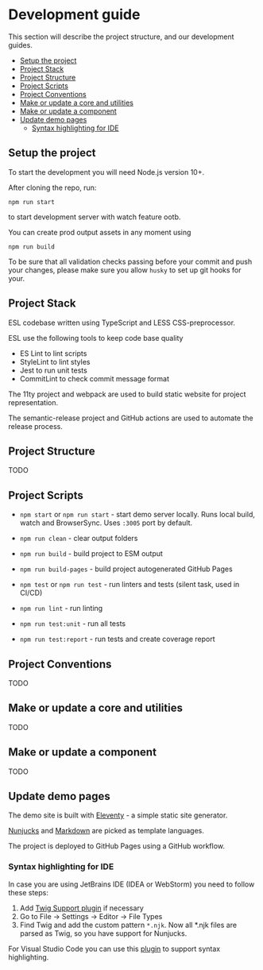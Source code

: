 # Development guide

This section will describe the project structure, and our development guides.

  - [Setup the project](#setup-the-project)
  - [Project Stack](#project-stack)
  - [Project Structure](#project-structure)
  - [Project Scripts](#project-scripts)
  - [Project Conventions](#project-conventions)
  - [Make or update a core and utilities](#make-or-update-a-core-and-utilities)
  - [Make or update a component](#make-or-update-a-component)
  - [Update demo pages](#update-demo-pages)
    - [Syntax highlighting for IDE](#syntax-highlighting-for-ide)

## Setup the project

To start the development you will need Node.js version 10+.

After cloning the repo, run:
```commandline
npm run start
```
to start development server with watch feature ootb.

You can create prod output assets in any moment using
```commandline
npm run build
```

To be sure that all validation checks passing before your commit and push your changes,
please make sure you allow `husky` to set up git hooks for your.

## Project Stack

ESL codebase written using TypeScript and LESS CSS-preprocessor.

ESL use the following tools to keep code base quality
- ES Lint to lint scripts
- StyleLint to lint styles
- Jest to run unit tests
- CommitLint to check commit message format

The 11ty project and webpack are used to build static website for project representation.

The semantic-release project and GitHub actions are used to automate the release process.

## Project Structure

TODO

## Project Scripts

- `npm start` or `npm run start` - start demo server locally.
  Runs local build, watch and BrowserSync.
  Uses `:3005` port by default.


- `npm run clean` - clear output folders
- `npm run build` - build project to ESM output
- `npm run build-pages` - build project autogenerated GitHub Pages


- `npm test` or `npm run test` - run linters and tests (silent task, used in CI/CD)
- `npm run lint` - run linting
- `npm run test:unit` - run all tests
- `npm run test:report` - run tests and create coverage report

## Project Conventions

TODO

## Make or update a core and utilities

TODO

## Make or update a component

TODO

## Update demo pages

The demo site is built with [Eleventy](https://www.11ty.dev/docs/) - a simple static site generator.

[Nunjucks](https://mozilla.github.io/nunjucks/) and [Markdown](https://www.markdownguide.org/) are picked as template languages.

The project is deployed to GitHub Pages using a GitHub workflow.


### Syntax highlighting for IDE

In case you are using JetBrains IDE (IDEA or WebStorm) you need to follow these steps:
1. Add [Twig Support plugin](https://plugins.jetbrains.com/plugin/7303-twig) if necessary
2. Go to File -> Settings -> Editor -> File Types
3. Find Twig and add the custom pattern `*.njk`.
   Now all *.njk files are parsed as Twig, so you have support for Nunjucks.

For Visual Studio Code you can use this [plugin](https://marketplace.visualstudio.com/items?itemName=ronnidc.nunjucks) to support syntax highlighting.
